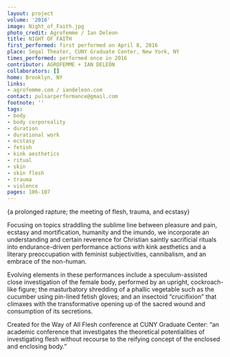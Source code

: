 ```yaml
---
layout: project
volume: '2016'
image: Night_of_Faith.jpg
photo_credit: Agrofemme / Ian Deleon
title: NIGHT OF FAITH
first_performed: first performed on April 8, 2016
place: Segal Theater, CUNY Graduate Center, New York, NY
times_performed: performed once in 2016
contributor: AGROFEMME + IAN DELEÓN
collaborators: []
home: Brooklyn, NY
links:
- agrofemme.com / iandeleon.com
contact: pulsarperformance@gmail.com
footnote: ''
tags:
- body
- body corporeality
- duration
- durational work
- ecstasy
- fetish
- kink aesthetics
- ritual
- skin
- skin flesh
- trauma
- violence
pages: 106-107
---
```


{a prolonged rapture; the meeting of flesh, trauma, and ecstasy}

Focusing on topics straddling the sublime line between pleasure and pain, ecstasy and mortification, humanity and the imundo, we incorporate an understanding and certain reverence for Christian saintly sacrificial rituals into endurance-driven performance actions with kink aesthetics and a literary preoccupation with feminist subjectivities, cannibalism, and an embrace of the non-human.

Evolving elements in these performances include a speculum-assisted close investigation of the female body, performed by an upright, cockroach-like figure; the masturbatory shredding of a phallic vegetable such as the cucumber using pin-lined fetish gloves; and an insectoid “crucifixion” that climaxes with the transformative opening up of the sacred wound and consumption of its secretions.

Created for the Way of All Flesh conference at CUNY Graduate Center: “an academic conference that investigates the theoretical potentialities of investigating flesh without recourse to the reifying concept of the enclosed and enclosing body.”
